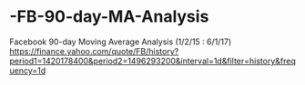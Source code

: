 # -FB-90-day-MA-Analysis
Facebook 90-day Moving Average Analysis (1/2/15 : 6/1/17)
https://finance.yahoo.com/quote/FB/history?period1=1420178400&period2=1496293200&interval=1d&filter=history&frequency=1d
